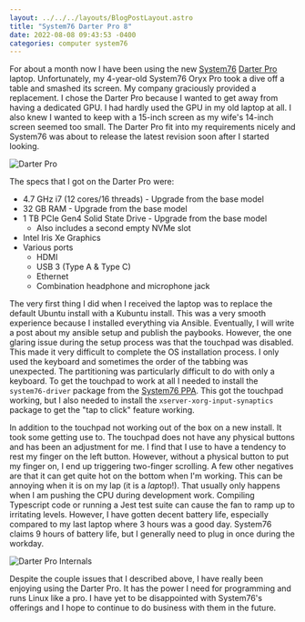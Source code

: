 ```yaml
---
layout: ../../../layouts/BlogPostLayout.astro
title: "System76 Darter Pro 8"
date: 2022-08-08 09:43:53 -0400
categories: computer system76
---
```


For about a month now I have been using the new [System76](https://system76.com/)
[Darter Pro](https://system76.com/laptops/darter) laptop. Unfortunately, my 4-year-old
System76 Oryx Pro took a dive off a table and smashed its screen. My company
graciously provided a replacement. I chose the Darter Pro because I wanted to get
away from having a dedicated GPU. I had hardly used the GPU in my old laptop at all.
I also knew I wanted to keep with a 15-inch screen as my wife's 14-inch screen seemed
too small. The Darter Pro fit into my requirements nicely and System76 was about
to release the latest revision soon after I started looking.

<img src="/images/blog/darter/darter1.jpg" alt="Darter Pro" class="img-fluid mb-2">

The specs that I got on the Darter Pro were:

- 4.7 GHz i7 (12 cores/16 threads) - Upgrade from the base model
- 32 GB RAM - Upgrade from the base model
- 1 TB PCIe Gen4 Solid State Drive - Upgrade from the base model
  - Also includes a second empty NVMe slot
- Intel Iris Xe Graphics
- Various ports
  - HDMI
  - USB 3 (Type A & Type C)
  - Ethernet
  - Combination headphone and microphone jack

The very first thing I did when I received the laptop was to replace the default
Ubuntu install with a Kubuntu install. This was a very smooth experience because
I installed everything via Ansible. Eventually, I will write a post about my
ansible setup and publish the paybooks. However, the one glaring issue during
the setup process was that the touchpad was disabled. This made it very difficult
to complete the OS installation process. I only used the keyboard and sometimes the
order of the tabbing was unexpected. The partitioning was particularly difficult
to do with only a keyboard. To get the touchpad to work at all I needed to install
the `system76-driver` package from the [System76 PPA](https://launchpad.net/~system76-dev/+archive/ubuntu/stable).
This got the touchpad working, but I also needed to install the `xserver-xorg-input-synaptics`
package to get the "tap to click" feature working.

In addition to the touchpad not working out of the box on a new install. It took
some getting use to. The touchpad does not have any physical buttons and has been
an adjustment for me. I find that I use to have a tendency to rest my finger on
the left button. However, without a physical button to put my finger on, I end
up triggering two-finger scrolling. A few other negatives are that it can get
quite hot on the bottom when I'm working. This can be annoying when it is on my
lap (it is a *lap*top!). That usually only happens when I am pushing the
CPU during development work. Compiling Typescript code or running a Jest test
suite can cause the fan to ramp up to irritating levels. However, I have gotten
decent battery life, especially compared to my last laptop where 3 hours was a good
day. System76 claims 9 hours of battery life, but I generally need to plug in
once during the workday.

<img src="/images/blog/darter/darter2.jpg" alt="Darter Pro Internals" class="img-fluid mb-2">

Despite the couple issues that I described above, I have really been enjoying
using the Darter Pro. It has the power I need for programming and runs Linux
like a pro. I have yet to be disappointed with System76's offerings and I hope
to continue to do business with them in the future.
